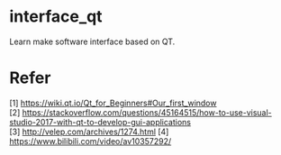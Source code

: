 # interface_qt
Learn make software interface based on QT.

# Refer
[1] https://wiki.qt.io/Qt_for_Beginners#Our_first_window  <br>
[2] https://stackoverflow.com/questions/45164515/how-to-use-visual-studio-2017-with-qt-to-develop-gui-applications	<br>
[3] http://velep.com/archives/1274.html
[4] https://www.bilibili.com/video/av10357292/